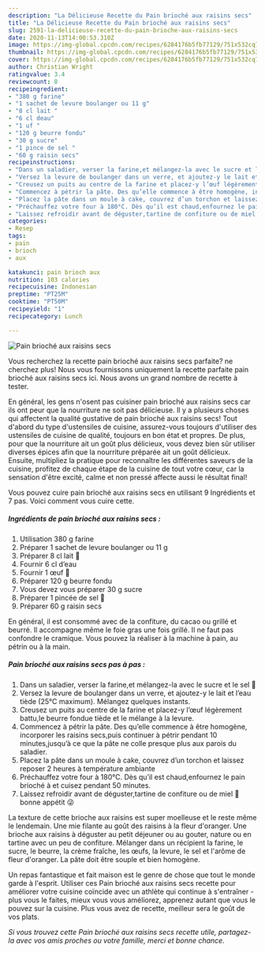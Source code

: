```yaml
---
description: "La Délicieuse Recette du Pain brioché aux raisins secs"
title: "La Délicieuse Recette du Pain brioché aux raisins secs"
slug: 2591-la-delicieuse-recette-du-pain-brioche-aux-raisins-secs
date: 2020-11-13T14:00:53.310Z
image: https://img-global.cpcdn.com/recipes/6284176b5fb77129/751x532cq70/pain-brioche-aux-raisins-secs-photo-principale-de-la-recette.jpg
thumbnail: https://img-global.cpcdn.com/recipes/6284176b5fb77129/751x532cq70/pain-brioche-aux-raisins-secs-photo-principale-de-la-recette.jpg
cover: https://img-global.cpcdn.com/recipes/6284176b5fb77129/751x532cq70/pain-brioche-aux-raisins-secs-photo-principale-de-la-recette.jpg
author: Christian Wright
ratingvalue: 3.4
reviewcount: 8
recipeingredient:
- "380 g farine"
- "1 sachet de levure boulanger ou 11 g"
- "8 cl lait "
- "6 cl deau"
- "1 uf "
- "120 g beurre fondu"
- "30 g sucre"
- "1 pince de sel "
- "60 g raisin secs"
recipeinstructions:
- "Dans un saladier, verser la farine,et mélangez-la avec le sucre et le sel 🧂"
- "Versez la levure de boulanger dans un verre, et ajoutez-y le lait et l’eau tiède (25°C maximum). Mélangez quelques instants."
- "Creusez un puits au centre de la farine et placez-y l’œuf légèrement battu,le beurre fondue tiède et le mélange à la levure."
- "Commencez à pétrir la pâte. Des qu’elle commence à être homogène, incorporer les raisins secs,puis continuer à pétrir pendant 10 minutes,jusqu’à ce que la pâte ne colle presque plus aux parois du saladier."
- "Placez la pâte dans un moule à cake, couvrez d’un torchon et laissez reposer 2 heures à température ambiante"
- "Préchauffez votre four à 180°C. Dès qu’il est chaud,enfournez le pain brioché à et cuisez pendant 50 minutes."
- "Laissez refroidir avant de déguster,tartine de confiture ou de miel 🍯 bonne appétit 😜"
categories:
- Resep
tags:
- pain
- brioch
- aux

katakunci: pain brioch aux 
nutrition: 103 calories
recipecuisine: Indonesian
preptime: "PT25M"
cooktime: "PT50M"
recipeyield: "1"
recipecategory: Lunch

---
```



![Pain brioché aux raisins secs](https://img-global.cpcdn.com/recipes/6284176b5fb77129/751x532cq70/pain-brioche-aux-raisins-secs-photo-principale-de-la-recette.jpg)

Vous recherchez la recette pain brioché aux raisins secs parfaite? ne cherchez plus! Nous vous fournissons uniquement la recette parfaite pain brioché aux raisins secs ici. Nous avons un grand nombre de recette à tester.

En général, les gens n'osent pas cuisiner pain brioché aux raisins secs car ils ont peur que la nourriture ne soit pas délicieuse. Il y a plusieurs choses qui affectent la qualité gustative de pain brioché aux raisins secs! Tout d'abord du type d'ustensiles de cuisine, assurez-vous toujours d'utiliser des ustensiles de cuisine de qualité, toujours en bon état et propres. De plus, pour que la nourriture ait un goût plus délicieux, vous devez bien sûr utiliser diverses épices afin que la nourriture préparée ait un goût délicieux. Ensuite, multipliez la pratique pour reconnaître les différentes saveurs de la cuisine, profitez de chaque étape de la cuisine de tout votre cœur, car la sensation d'être excité, calme et non pressé affecte aussi le résultat final!

<!--inarticleads1-->

Vous pouvez cuire pain brioché aux raisins secs en utilisant 9 Ingrédients et 7 pas. Voici comment vous cuire cette.

##### Ingrédients de pain brioché aux raisins secs :

1. Utilisation 380 g farine
1. Préparer 1 sachet de levure boulanger ou 11 g
1. Préparer 8 cl lait 🥛
1. Fournir 6 cl d’eau
1. Fournir 1 œuf 🥚
1. Préparer 120 g beurre fondu
1. Vous devez vous préparer 30 g sucre
1. Préparer 1 pincée de sel 🧂
1. Préparer 60 g raisin secs


En général, il est consommé avec de la confiture, du cacao ou grillé et beurré. Il accompagne même le foie gras une fois grillé. Il ne faut pas confondre le cramique. Vous pouvez la réaliser à la machine à pain, au pétrin ou à la main. 

<!--inarticleads2-->

##### Pain brioché aux raisins secs pas à pas :

1. Dans un saladier, verser la farine,et mélangez-la avec le sucre et le sel 🧂
1. Versez la levure de boulanger dans un verre, et ajoutez-y le lait et l’eau tiède (25°C maximum). Mélangez quelques instants.
1. Creusez un puits au centre de la farine et placez-y l’œuf légèrement battu,le beurre fondue tiède et le mélange à la levure.
1. Commencez à pétrir la pâte. Des qu’elle commence à être homogène, incorporer les raisins secs,puis continuer à pétrir pendant 10 minutes,jusqu’à ce que la pâte ne colle presque plus aux parois du saladier.
1. Placez la pâte dans un moule à cake, couvrez d’un torchon et laissez reposer 2 heures à température ambiante
1. Préchauffez votre four à 180°C. Dès qu’il est chaud,enfournez le pain brioché à et cuisez pendant 50 minutes.
1. Laissez refroidir avant de déguster,tartine de confiture ou de miel 🍯 bonne appétit 😜


La texture de cette brioche aux raisins est super moelleuse et le reste même le lendemain. Une mie filante au goût des raisins à la fleur d&#39;oranger. Une brioche aux raisins à déguster au petit déjeuner ou au gouter, nature ou en tartine avec un peu de confiture. Mélanger dans un récipient la farine, le sucre, le beurre, la crème fraîche, les œufs, la levure, le sel et l&#39;arôme de fleur d&#39;oranger. La pâte doit être souple et bien homogène. 

<!--inarticleads1-->

<p>
Un repas fantastique et fait maison est le genre de chose que tout le monde garde à l'esprit. Utiliser ces Pain brioché aux raisins secs recette pour améliorer votre cuisine coïncide avec un athlète qui continue à s'entraîner - plus vous le faites, mieux vous vous améliorez, apprenez autant que vous le pouvez sur la cuisine. Plus vous avez de recette, meilleur sera le goût de vos plats.
</p>

<p>
<i>Si vous trouvez cette Pain brioché aux raisins secs recette utile, partagez-la avec vos amis proches ou votre famille, merci et bonne chance.</i>
</p>
